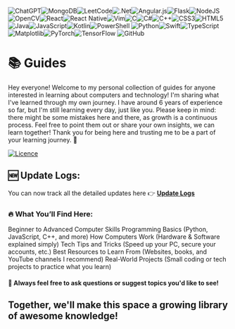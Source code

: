 ![ChatGPT](https://img.shields.io/badge/chatGPT-74aa9c?style=for-the-badge&logo=openai&logoColor=white)![MongoDB](https://img.shields.io/badge/MongoDB-%234ea94b.svg?style=for-the-badge&logo=mongodb&logoColor=white)![LeetCode](https://img.shields.io/badge/LeetCode-000000?style=for-the-badge&logo=LeetCode&logoColor=#d16c06)![.Net](https://img.shields.io/badge/.NET-5C2D91?style=for-the-badge&logo=.net&logoColor=white)![Angular.js](https://img.shields.io/badge/angular.js-%23E23237.svg?style=for-the-badge&logo=angularjs&logoColor=white)![Flask](https://img.shields.io/badge/flask-%23000.svg?style=for-the-badge&logo=flask&logoColor=white)![NodeJS](https://img.shields.io/badge/node.js-6DA55F?style=for-the-badge&logo=node.js&logoColor=white)![OpenCV](https://img.shields.io/badge/opencv-%23white.svg?style=for-the-badge&logo=opencv&logoColor=white)![React](https://img.shields.io/badge/react-%2320232a.svg?style=for-the-badge&logo=react&logoColor=%2361DAFB)![React Native](https://img.shields.io/badge/react_native-%2320232a.svg?style=for-the-badge&logo=react&logoColor=%2361DAFB)![Vim](https://img.shields.io/badge/VIM-%2311AB00.svg?style=for-the-badge&logo=vim&logoColor=white)![C](https://img.shields.io/badge/c-%2300599C.svg?style=for-the-badge&logo=c&logoColor=white)![C#](https://img.shields.io/badge/c%23-%23239120.svg?style=for-the-badge&logo=csharp&logoColor=white)![C++](https://img.shields.io/badge/c++-%2300599C.svg?style=for-the-badge&logo=c%2B%2B&logoColor=white)![CSS3](https://img.shields.io/badge/css3-%231572B6.svg?style=for-the-badge&logo=css3&logoColor=white)![HTML5](https://img.shields.io/badge/html5-%23E34F26.svg?style=for-the-badge&logo=html5&logoColor=white)![Java](https://img.shields.io/badge/java-%23ED8B00.svg?style=for-the-badge&logo=openjdk&logoColor=white)![JavaScript](https://img.shields.io/badge/javascript-%23323330.svg?style=for-the-badge&logo=javascript&logoColor=%23F7DF1E)![Kotlin](https://img.shields.io/badge/kotlin-%237F52FF.svg?style=for-the-badge&logo=kotlin&logoColor=white)![PowerShell](https://img.shields.io/badge/PowerShell-%235391FE.svg?style=for-the-badge&logo=powershell&logoColor=white)	![Python](https://img.shields.io/badge/python-3670A0?style=for-the-badge&logo=python&logoColor=ffdd54)![Swift](https://img.shields.io/badge/swift-F54A2A?style=for-the-badge&logo=swift&logoColor=white)![TypeScript](https://img.shields.io/badge/typescript-%23007ACC.svg?style=for-the-badge&logo=typescript&logoColor=white)![Matplotlib](https://img.shields.io/badge/Matplotlib-%23ffffff.svg?style=for-the-badge&logo=Matplotlib&logoColor=black)![PyTorch](https://img.shields.io/badge/PyTorch-%23EE4C2C.svg?style=for-the-badge&logo=PyTorch&logoColor=white)![TensorFlow](https://img.shields.io/badge/TensorFlow-%23FF6F00.svg?style=for-the-badge&logo=TensorFlow&logoColor=white)	![GitHub](https://img.shields.io/badge/github-%23121011.svg?style=for-the-badge&logo=github&logoColor=white)<br>
# 📚 Guides

Hey everyone!
Welcome to my personal collection of guides for anyone interested in learning about computers and technology!
I'm sharing what I've learned through my own journey. I have around 6 years of experience so far, but I'm still learning every day, just like you.
Please keep in mind: there might be some mistakes here and there, as growth is a continuous process.
Feel free to point them out or share your own insights, we can learn together!
Thank you for being here and trusting me to be a part of your learning journey. 🚀

[![Licence](https://img.shields.io/github/license/Ileriayo/markdown-badges?style=for-the-badge)](./LICENSE)

## 🆕 Update Logs:

You can now track all the detailed updates here 👉 [**Update Logs**](./UPDATES.md)



### 🔥 What You’ll Find Here:
Beginner to Advanced Computer Skills
Programming Basics (Python, JavaScript, C++, and more)
How Computers Work (Hardware & Software explained simply)
Tech Tips and Tricks (Speed up your PC, secure your accounts, etc.)
Best Resources to Learn From (Websites, books, and YouTube channels I recommend)
Real-World Projects (Small coding or tech projects to practice what you learn)

#### 💬 Always feel free to ask questions or suggest topics you'd like to see!
Together, we'll make this space a growing library of awesome knowledge!
---

